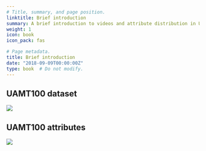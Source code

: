 ```yaml
---
# Title, summary, and page position.
linktitle: Brief introduction
summary: A brief introduction to videos and attribute distribution in UAMT100 benchmark.
weight: 1
icon: book
icon_pack: fas

# Page metadata.
title: Brief introduction
date: "2018-09-09T00:00:00Z"
type: book  # Do not modify.
---
```


## UAMT100 dataset

![](image/dataset.png)



## UAMT100 attributes

![](image/attribute.png)
